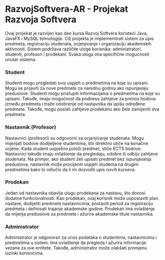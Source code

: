 # RazvojSoftvera-AR - Projekat Razvoja Softvera
Ovaj projekat je razvijen kao deo kursa Razvoj Softvera koristeći Java, JavaFX i MySQL tehnologije. Cilj projekta je implementirati sistem za upis predmeta, registraciju studenata, ocjenjivanje i organizaciju akademskih aktivnosti. Sistem podržava različite uloge korisnika: administratori, studenti, profesori i prodekani. Svaka uloga ima specifične mogućnosti unutar sistema.

### Student
Studenti mogu pregledati svoj uspjeh u predmetima na koje su upisani. Mogu se prijaviti za nove predmete za narednu godinu ako ispunjavaju preduslove. Studenti mogu pristupiti informacijama o predmetima na koje su upisani. Takođe, imaju mogućnost da podnesu zahtjeve za prenos bodova između predmeta i traže odobrenje od nastavnika da upišu određene predmete. Takođe, mogu poslati zahtjeve prodekanu ako žele zamijeniti dva predmeta.

### Nastavnik (Profesor)
Nastavnici (profesori) su odgovorni za ocjenjivanje studenata. Mogu mijenjati bodove dodijeljene studentima, što direktno utiče na konačne ocjene. Kada student uspješno položi predmet, stiče ECTS bodove. Nastavnici takođe imaju ovlaštenje da pregledaju, odobre ili odbiju zahtjeve studenata. Na primjer, ako student želi upisati predmet bez ispunjavanja preduslova, nastavnik može procijeniti uspjeh studenta na drugim predmetima kako bi odlučio da li im dozvoliti upis novih kurseva.

### Prodekan
Jedan od nastavnika obavlja ulogu prodekana za nastavu, što donosi dodatne funkcionalnosti. Kao prodekan, ovaj korisnik može uspostaviti plan nastave, dodijeliti predmete nastavnicima, postaviti period za registraciju predmeta i definisati trajanje akademske godine. Prodekan ima ovlaštenje da mijenja preduslove za predmete i ažurira akademske titule nastavnika.

### Administrator
Administrator je odgovoran za unos podataka o studentima, nastavnicima i predmetima u sistem. Ima ovlaštenje da pregleda i ažurira informacije vezane za ove entitete. Takođe, administrator može olakšati promjenu lozinki korisnicima.
